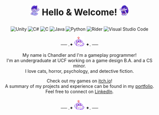 [//]: # (Title.)
<h1>
  <p align="center"> 
  <img src="./Images/hero_wave.png" alt="Hero from OMORI waving" width="32" height="32"> 
  Hello & Welcome! 
  <img src="./Images/mari_wave.png" alt="Mari from OMORI waving" width="32" height="32"> 
</h1>

[//]: # (Markdown buttons!)
<p align="center"> 
  <img src="https://img.shields.io/badge/unity-%23000000.svg?style=for-the-badge&logo=unity&logoColor=white" alt="Unity">
  <img src="https://img.shields.io/badge/c%23-%23239120.svg?style=for-the-badge&logo=csharp&logoColor=white" alt="C#">
  <img src="https://img.shields.io/badge/c-%2300599C.svg?style=for-the-badge&logo=c&logoColor=white" alt="C">
  <img src="https://img.shields.io/badge/java-%23ED8B00.svg?style=for-the-badge&logo=openjdk&logoColor=white" alt="Java">
  <img src="https://img.shields.io/badge/python-3670A0?style=for-the-badge&logo=python&logoColor=ffdd54" alt="Python">
  <img src="https://img.shields.io/badge/Rider-000000.svg?style=for-the-badge&logo=Rider&logoColor=white&color=black&labelColor=crimson" alt="Rider">
  <img src="https://img.shields.io/badge/Visual%20Studio%20Code-0078d7.svg?style=for-the-badge&logo=visual-studio-code&logoColor=white" alt="Visual Studio Code">
<br>

[//]: # (Description.)
<p align="center"> 
  ── .✦ <img src="./Images/space_bunny.gif" alt="space bunny from OMORI" width="32" height="32"> ✦. ── <br><br>
  My name is Chandler and I'm a gameplay programmer! <br>
  I'm an undergraduate at UCF working on a game design B.A. and a CS minor. <br>
  I love cats, horror, psychology, and detective fiction.
<br>

[//]: # (Links.)
<p align="center"> 
  Check out my games on <a href="https://ninthewanderer.itch.io">itch.io</a>! <br>
  A summary of my projects and experience can be found in my <a href="https://ninthewanderer.wixsite.com/portfolio">portfolio</a>. <br>
  Feel free to connect on <a href="https://www.linkedin.com/in/chandlerguzman">LinkedIn</a>. <br><br>
  ── .✦ <img src="./Images/space_bunny.gif" alt="space bunny from OMORI" width="32" height="32"> ✦. ──
</p>
